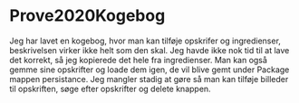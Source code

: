 # Prove2020Kogebog

Jeg har lavet en kogebog, hvor man kan tilføje opskrifer og ingredienser, beskrivelsen virker ikke helt som den skal.
Jeg havde ikke nok tid til at lave det korrekt, så jeg kopierede det hele fra ingredienser.
Man kan også gemme sine opskrifter og loade dem igen, de vil blive gemt under Package mappen persistance.
Jeg mangler stadig at gøre så man kan tilføje billeder til opskriften, søge efter opskrifter og delete knappen.

